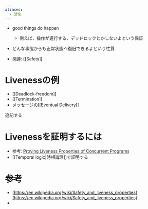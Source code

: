 ```yaml
---
aliases:
  - 活性
---
```

- good things do happen
	- 例えば、操作が進行する、デッドロックとかしないよという保証
- どんな事態からも正常状態へ復旧できるよという性質

- 関連: [[Safety]]

# Livenessの例
- [[Deadlock-freedom]]
- [[Termination]]
- メッセージの[[Eventual Delivery]]

追記する
# Livenessを証明するには
- 参考: [Proving Liveness Properties of Concurrent Programs](https://lamport.azurewebsites.net/pubs/liveness.pdf)
- [[Temporal logic|時相論理]]で証明する


# 参考
- [https://en.wikipedia.org/wiki/Safety_and_liveness_properties](https://en.wikipedia.org/wiki/Safety_and_liveness_properties)
- 